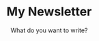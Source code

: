 ---
title: My Newsletter
subtitle: What do you want to write?
description: |
  This is the template for creating a newsletter in PaperModX.
type: newsletter
cascade:
  - _target:
      kind: page
    type: newsletter
    titlePrefix: "My Newsletter: "
    newsletterName: "My Newsletter"
---